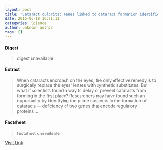 ```yaml
---
layout: post
title: "Cataract culprits: Genes linked to cataract formation identified"
date: 2015-06-18 16:21:11
categories: Science
author: unknown author
tags: []
---
```



#### Digest
>digest unavailable

#### Extract
>When cataracts encroach on the eyes, the only effective remedy is to surgically replace the eyes' lenses with synthetic substitutes. But what if scientists found a way to delay or prevent cataracts from forming in the first place? Researchers may have found such an opportunity by identifying the prime suspects in the formation of cataracts -- deficiency of two genes that encode regulatory proteins....

#### Factsheet
>factsheet unavailable

[Visit Link](http://www.sciencedaily.com/releases/2015/06/150618122111.htm)


